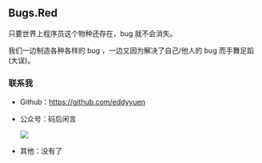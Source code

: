 ## Bugs.Red

只要世界上程序员这个物种还存在，bug 就不会消失。

我们一边制造各种各样的 bug ，一边又因为解决了自己/他人的 bug 而手舞足蹈(大误)。

### 联系我

- Github：https://github.com/eddyyuen

- 公众号：码后闲言 

  ![](http://img.bugs.red/blog/20200806175440.jpg?imageView2/1/w/200/h/200)

- 其他：没有了